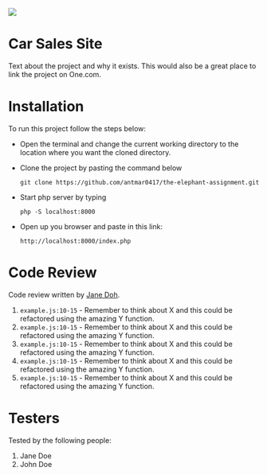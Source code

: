 ![](https://media.giphy.com/media/xTlJqQwva46dy/giphy.gif)

# Car Sales Site

Text about the project and why it exists. This would also be a great place to link the project on One.com.

# Installation

To run this project follow the steps below:

-   Open the terminal and change the current working directory to the location where you want the cloned directory.

-   Clone the project by pasting the command below

    ```
    git clone https://github.com/antmar0417/the-elephant-assignment.git
    ```

-   Start php server by typing

    ```
    php -S localhost:8000
    ```

-   Open up you browser and paste in this link:
    ```
    http://localhost:8000/index.php
    ```

# Code Review

Code review written by [Jane Doh](https://github.com/username).

1. `example.js:10-15` - Remember to think about X and this could be refactored using the amazing Y function.
2. `example.js:10-15` - Remember to think about X and this could be refactored using the amazing Y function.
3. `example.js:10-15` - Remember to think about X and this could be refactored using the amazing Y function.
4. `example.js:10-15` - Remember to think about X and this could be refactored using the amazing Y function.
5. `example.js:10-15` - Remember to think about X and this could be refactored using the amazing Y function.

# Testers

Tested by the following people:

1. Jane Doe
2. John Doe

